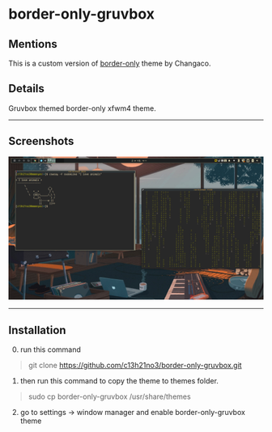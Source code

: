 # border-only-gruvbox

## Mentions

This is a custom version of [border-only](https://www.xfce-look.org/p/1016214/) theme by Changaco.

## Details

Gruvbox themed border-only xfwm4 theme.

---

## Screenshots

<img src='screenshot.png'>

---

## Installation

0. run this command

> git clone https://github.com/c13h21no3/border-only-gruvbox.git

1. then run this command to copy the theme to themes folder.

> sudo cp border-only-gruvbox /usr/share/themes

2. go to settings -> window manager and enable border-only-gruvbox theme
